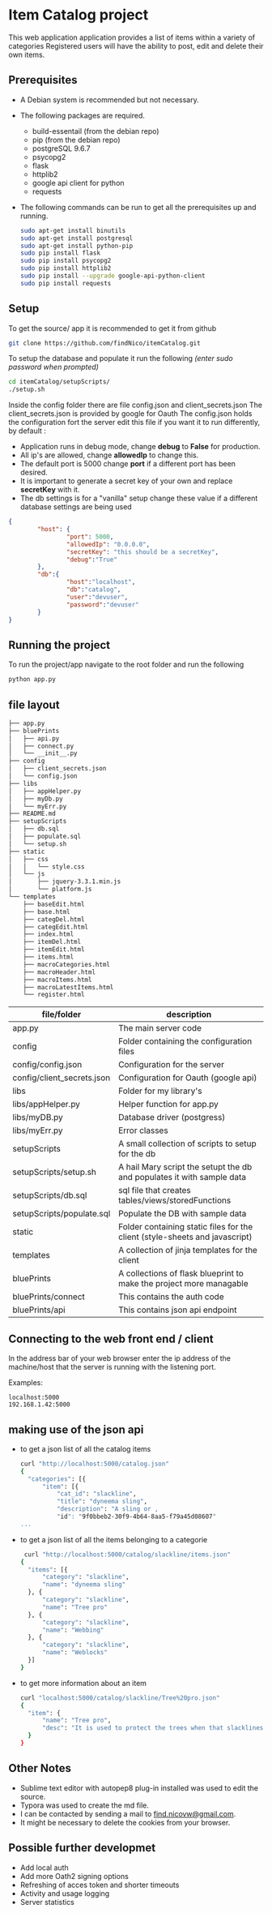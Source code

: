 # Item Catalog project
This web application application provides a list of items within a variety of categories Registered users will have the ability to post, edit and delete their own items. 

## Prerequisites
- A Debian system is recommended but not necessary.
- The following packages are required.
  - build-essentail (from the debian repo)
  - pip (from the debian repo)
  - postgreSQL 9.6.7
  - psycopg2
  - flask
  - httplib2
  - google api client for python
  - requests

- The following commands can be run to get all the prerequisites up and running.
  ```bash
  sudo apt-get install binutils
  sudo apt-get install postgresql
  sudo apt-get install python-pip
  sudo pip install flask
  sudo pip install psycopg2
  sudo pip install httplib2
  sudo pip install --upgrade google-api-python-client
  sudo pip install requests
  ```

## Setup
To get the source/ app it is recommended to get it from github
```bash
git clone https://github.com/findNico/itemCatalog.git
```

To setup the database and populate it run the following *(enter sudo password when prompted)*
```bash
cd itemCatalog/setupScripts/
./setup.sh
```

Inside the config folder there are file config.json and client_secrets.json
The client_secrets.json is provided by google for Oauth
The config.json holds the configuration fort the server edit this file if you want it to run differently, by default :
- Application  runs in debug mode, change **debug** to **False** for production.
- All ip's are allowed, change **allowedIp** to change this.
- The default port is 5000 change **port** if a different port has been desired.
- It is important to generate a secret key of your own and replace **secretKey** with it.
- The db settings is for a "vanilla" setup change these value if a different database settings are being used
```json
{
        "host": {
                "port": 5000,
                "allowedIp": "0.0.0.0",
                "secretKey": "this should be a secretKey",
                "debug":"True"
        },
        "db":{
                "host":"localhost",
                "db":"catalog",
                "user":"devuser",
                "password":"devuser"
        }
}
```

## Running the project
To run the project/app navigate to the root folder and run the following
```bash
python app.py
```

## file layout
```bash
├── app.py
├── bluePrints
│   ├── api.py
│   ├── connect.py
│   └── __init__.py
├── config
│   ├── client_secrets.json
│   └── config.json
├── libs
│   ├── appHelper.py
│   ├── myDb.py
│   └── myErr.py
├── README.md
├── setupScripts
│   ├── db.sql
│   ├── populate.sql
│   └── setup.sh
├── static
│   ├── css
│   │   └── style.css
│   └── js
│       ├── jquery-3.3.1.min.js
│       └── platform.js
└── templates
    ├── baseEdit.html
    ├── base.html
    ├── categDel.html
    ├── categEdit.html
    ├── index.html
    ├── itemDel.html
    ├── itemEdit.html
    ├── items.html
    ├── macroCategories.html
    ├── macroHeader.html
    ├── macroItems.html
    ├── macroLatestItems.html
    └── register.html
```

| file/folder                | description                                                  |
| -------------------------- | ------------------------------------------------------------ |
| app.py                     | The main server code                                         |
| config                     | Folder containing the configuration files                    |
| config/config.json         | Configuration for the server                                 |
| config/client_secrets.json | Configuration for Oauth (google api)                         |
| libs                       | Folder for my library's                                      |
| libs/appHelper.py          | Helper function for app.py                                   |
| libs/myDB.py               | Database driver (postgress)                                  |
| libs/myErr.py              | Error classes                                                |
| setupScripts               | A small collection of scripts to setup for the db            |
| setupScripts/setup.sh      | A hail Mary script the setupt the db and populates it with sample data |
| setupScripts/db.sql        | sql file that creates tables/views/storedFunctions           |
| setupScripts/populate.sql  | Populate the DB with sample  data                            |
| static                     | Folder containing static files for the client (style-sheets and javascript) |
| templates                  | A collection of jinja templates for the client               |
| bluePrints                 | A collections of flask blueprint to make the project more managable |
| bluePrints/connect         | This contains the auth code                                  |
| bluePrints/api             | This contains json api endpoint                              |

## Connecting to the web front end / client
In the address bar of your web browser enter the ip address of the machine/host that the server is running with the listening port.

Examples:
```
localhost:5000
192.168.1.42:5000
```

## making use of the json api 
- to get a json list of all the catalog items
  ```bash
  curl "http://localhost:5000/catalog.json"
  {
  	"categories": [{
  		"item": [{
  			"cat_id": "slackline",
  			"title": "dyneema sling",
  			"description": "A sling or ,
  			"id": "9f0bbeb2-30f9-4b64-8aa5-f79a45d08607"
  ...		
  ```
- to get a json list of all the items belonging to a categorie
  ```bash
   curl "http://localhost:5000/catalog/slackline/items.json"
  {
  	"items": [{
  		"category": "slackline",
  		"name": "dyneema sling"
  	}, {
  		"category": "slackline",
  		"name": "Tree pro"
  	}, {
  		"category": "slackline",
  		"name": "Webbing"
  	}, {
  		"category": "slackline",
  		"name": "Weblocks"
  	}]
  }
  ```
- to get more information about an item
  ```bash
  curl "localhost:5000/catalog/slackline/Tree%20pro.json"
  {
  	"item": {
  		"name": "Tree pro",
  		"desc": "It is used to protect the trees when that slacklines are rigged on"
  	}
  }
  ```
## Other Notes
- Sublime text editor with autopep8 plug-in installed was used to edit the source.
- Typora was used to create the md file.
- I can be contacted by sending a mail to find.nicovw@gmail.com.
- It might be necessary to delete the cookies from your browser.



## Possible further developmet 

- Add local auth
- Add more Oath2 signing options
- Refreshing of acces token and shorter timeouts
- Activity and usage  logging
- Server statistics